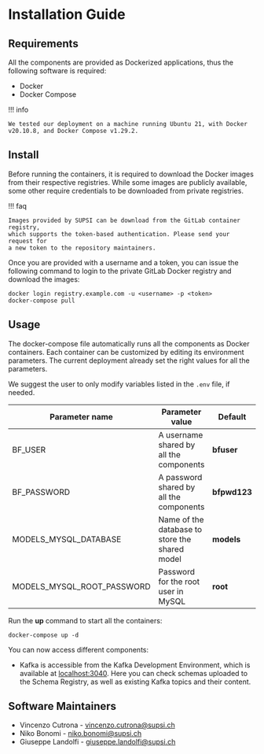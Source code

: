 # Installation Guide

## Requirements

All the components are provided as Dockerized applications, thus the following
software is required:

- Docker
- Docker Compose

!!! info

    We tested our deployment on a machine running Ubuntu 21, with Docker
    v20.10.8, and Docker Compose v1.29.2.

## Install

Before running the containers, it is required to download the Docker images from their respective registries.
While some images are publicly available, some other require credentials to be downloaded from private registries.

!!! faq

    Images provided by SUPSI can be download from the GitLab container registry,
    which supports the token-based authentication. Please send your request for
    a new token to the repository maintainers.

Once you are provided with a username and a token, you can issue the following
command to login to the private GitLab Docker registry and download the images:

```shell
docker login registry.example.com -u <username> -p <token>
docker-compose pull
```

## Usage

The docker-compose file automatically runs all the components as Docker
containers. Each container can be customized by editing its environment
parameters. The current deployment already set the right values for all the
parameters.

We suggest the user to only modify variables listed in the `.env` file, if
needed.

| Parameter name             | Parameter value | Default |
| -------------------------- | --------------- | ------  |
| BF_USER | A username shared by all the components | **bfuser** |
| BF_PASSWORD | A password shared by all the components | **bfpwd123** |
| MODELS_MYSQL_DATABASE | Name of the database to store the shared model | **models**|
| MODELS_MYSQL_ROOT_PASSWORD | Password for the root user in MySQL | **root** |

Run the **up** command to start all the containers:

```shell
docker-compose up -d
```

You can now access different components:

- Kafka is accessible from the Kafka Development Environment, which is available
  at [localhost:3040](http://localhost:3040/). Here you can check schemas
  uploaded to the Schema Registry, as well as existing Kafka topics and their
  content.

## Software Maintainers

- Vincenzo Cutrona - <vincenzo.cutrona@supsi.ch>
- Niko Bonomi - <niko.bonomi@supsi.ch>
- Giuseppe Landolfi - <giuseppe.landolfi@supsi.ch>
